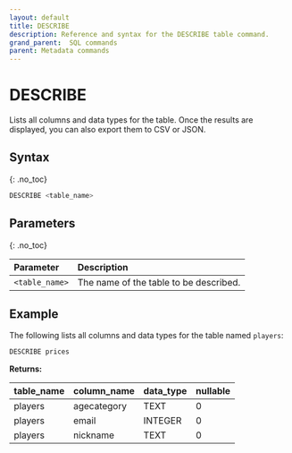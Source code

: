 ```yaml
---
layout: default
title: DESCRIBE
description: Reference and syntax for the DESCRIBE table command.
grand_parent:  SQL commands
parent: Metadata commands
---
```


# DESCRIBE

Lists all columns and data types for the table. Once the results are displayed, you can also export them to CSV or JSON.

## Syntax
{: .no_toc}

```sql
DESCRIBE <table_name>
```

## Parameters  
{: .no_toc} 

| Parameter      | Description                           |
| :-------------- | :------------------------------------- |
| `<table_name>` | The name of the table to be described. |

## Example 

The following lists all columns and data types for the table named `players`:

```sql
DESCRIBE prices
```

**Returns:**

| table_name | column_name | data_type | nullable |
|:------------|:-------------|:-----------|:----------|
| players     | agecategory        | TEXT      |        0 |
| players     | email         | INTEGER   |        0 |
| players | nickname | TEXT | 0 | 


